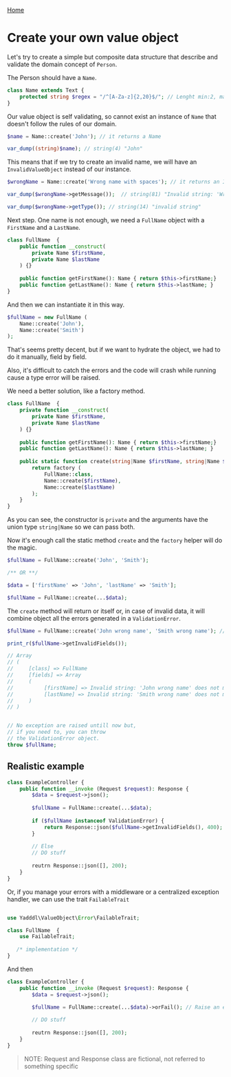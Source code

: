 [Home](../README.md)

# Create your own value object

Let's try to create a simple but composite data structure that describe and validate the domain concept of `Person`.

The Person should have a `Name`.

```php
class Name extends Text {
    protected string $regex = "/^[A-Za-z]{2,20}$/"; // Lenght min:2, max:20. No spaces
} 
```
Our value object is self validating, so cannot exist an instance of `Name` that doesn't follow the rules of our domain.
```php
$name = Name::create('John'); // it returns a Name

var_dump((string)$name); // string(4) "John"
```
This means that if we try to create an invalid name, we will have an `InvalidValueObject` instead of our instance.
```php
$wrongName = Name::create('Wrong name with spaces'); // it returns an InvalidValueObject

var_dump($wrongName->getMessage());  // string(81) "Invalid string: 'Wrong name with spaces' does not match with '/^[A-Za-z]{2,20}$/'"

var_dump($wrongName->getType()); // string(14) "invalid string"
```

Next step. One name is not enough, we need a `FullName` object with a `FirstName` and a `LastName`. 

```php
class FullName  {
    public function __construct(
        private Name $firstName, 
        private Name $lastName
    ) {}
    
    public function getFirstName(): Name { return $this->firstName;}
    public function getLastName(): Name { return $this->lastName; }
}
```
And then we can instantiate it in this way.
```php
$fullName = new FullName (
    Name::create('John'),
    Name::create('Smith')
);
```

That's seems pretty decent, but if we want to hydrate the object, we had to do it manually, field by field.

Also, it's difficult to catch the errors and the code will crash while running cause a type error will be raised.

We need a better solution, like a factory method.

```php
class FullName  {
    private function __construct(
        private Name $firstName, 
        private Name $lastName
    ) {}
    
    public function getFirstName(): Name { return $this->firstName;}
    public function getLastName(): Name { return $this->lastName; }
    
    public static function create(string|Name $firstName, string|Name $lastName): static|ValidationError {
        return factory (
            FullName::class,
            Name::create($firstName),
            Name::create($lastName)
        );
    }
}
```
As you can see, the constructor is `private` and the arguments have the union type `string|Name` so we can pass both.

Now it's enough call the static method `create` and the `factory` helper will do the magic.  
```php
$fullName = FullName::create('John', 'Smith');

/** OR **/

$data = ['firstName' => 'John', 'lastName' => 'Smith'];

$fullName = FullName::create(...$data);   
```
The `create` method will return or itself or, in case of invalid data, it will combine object all the errors generated in a `ValidationError`.



```php
$fullName = FullName::create('John wrong name', 'Smith wrong name'); // It returns a ValidationError

print_r($fullName->getInvalidFields());

// Array
// (
//     [class] => FullName
//     [fields] => Array
//     (
//          [firstName] => Invalid string: 'John wrong name' does not match with '/^[A-Za-z]{2,20}$/'
//          [lastName] => Invalid string: 'Smith wrong name' does not match with '/^[A-Za-z]{2,20}$/'
//     )
// )


// No exception are raised untill now but,
// if you need to, you can throw
// the ValidationError object.
throw $fullName;
```

## Realistic example

```php
class ExampleController {
    public function __invoke (Request $request): Response {
        $data = $request->json();
        
        $fullName = FullName::create(...$data);
        
        if ($fullName instanceof ValidationError) {
            return Response::json($fullName->getInvalidFields(), 400);
        }
       
        // Else 
        // DO stuff
      
        reutrn Response::json([], 200);
    }
}
```

Or, if you manage your errors with a middleware or a centralized exception handler, we can use the trait `FailableTrait`
```php

use Yadddl\ValueObject\Error\FailableTrait;

class FullName  {
    use FailableTrait;
   
   /* implementation */
}
```
And then
```php
class ExampleController {
    public function __invoke (Request $request): Response {
        $data = $request->json();

        $fullName = FullName::create(...$data)->orFail(); // Raise an exception if fail
        
        // DO stuff
      
        reutrn Response::json([], 200);
    } 
}
```

> NOTE: Request and Response class are fictional, not referred to something specific
